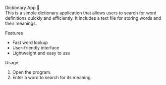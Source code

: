 
Dictionary App 📖  
This is a simple dictionary application that allows users to search for word definitions quickly and efficiently. It includes a text file for storing words and their meanings.  

Features
- Fast word lookup  
- User-friendly interface  
- Lightweight and easy to use  

Usage  
1. Open the program.  
2. Enter a word to search for its meaning.  

